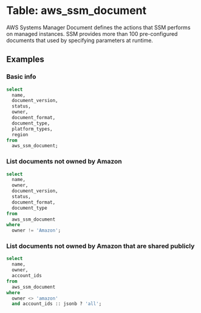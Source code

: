 # Table: aws_ssm_document

AWS Systems Manager Document defines the actions that SSM performs on managed
instances. SSM provides more than 100 pre-configured documents that used by
specifying parameters at runtime.

## Examples

### Basic info

```sql
select
  name,
  document_version,
  status,
  owner,
  document_format,
  document_type,
  platform_types,
  region
from
  aws_ssm_document;
```


### List documents not owned by Amazon

```sql
select
  name,
  owner,
  document_version,
  status,
  document_format,
  document_type
from
  aws_ssm_document
where
  owner != 'Amazon';
```

### List documents not owned by Amazon that are shared publicly

```sql
select
  name,
  owner,
  account_ids
from
  aws_ssm_document
where
  owner <> 'amazon'
  and account_ids :: jsonb ? 'all';
```
